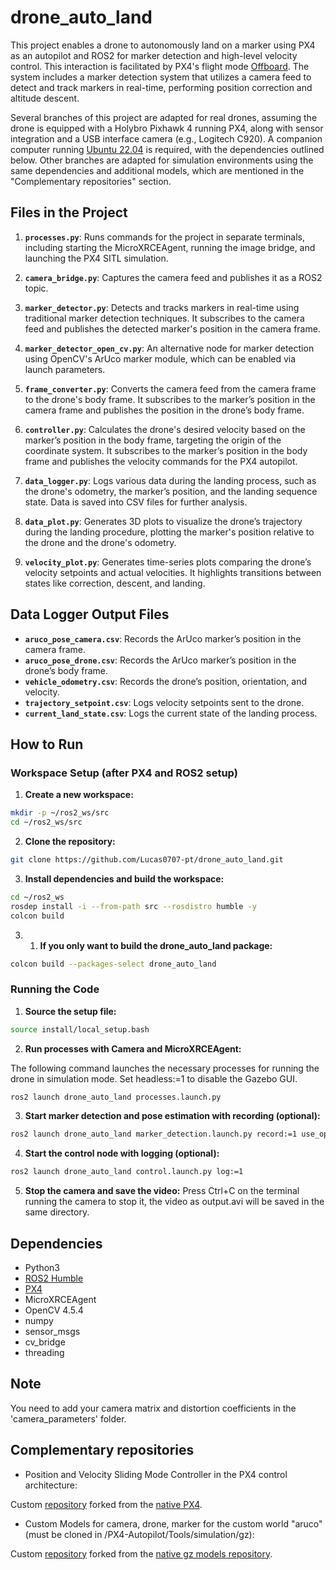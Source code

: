 # drone_auto_land

This project enables a drone to autonomously land on a marker using PX4 as an autopilot and ROS2 for marker detection and high-level velocity control. This interaction is facilitated by PX4's flight mode [Offboard](https://docs.px4.io/main/en/flight_modes/offboard.html). The system includes a marker detection system that utilizes a camera feed to detect and track markers in real-time, performing position correction and altitude descent.

Several branches of this project are adapted for real drones, assuming the drone is equipped with a Holybro Pixhawk 4 running PX4, along with sensor integration and a USB interface camera (e.g., Logitech C920). A companion computer running [Ubuntu 22.04](https://ubuntu.com/download/raspberry-pi) is required, with the dependencies outlined below. Other branches are adapted for simulation environments using the same dependencies and additional models, which are mentioned in the "Complementary repositories" section.

## Files in the Project

1. **`processes.py`**: Runs commands for the project in separate terminals, including starting the MicroXRCEAgent, running the image bridge, and launching the PX4 SITL simulation.

2. **`camera_bridge.py`**: Captures the camera feed and publishes it as a ROS2 topic.

3. **`marker_detector.py`**: Detects and tracks markers in real-time using traditional marker detection techniques. It subscribes to the camera feed and publishes the detected marker's position in the camera frame.

4. **`marker_detector_open_cv.py`**: An alternative node for marker detection using OpenCV's ArUco marker module, which can be enabled via launch parameters.

5. **`frame_converter.py`**: Converts the camera feed from the camera frame to the drone's body frame. It subscribes to the marker’s position in the camera frame and publishes the position in the drone’s body frame.

6. **`controller.py`**: Calculates the drone's desired velocity based on the marker’s position in the body frame, targeting the origin of the coordinate system. It subscribes to the marker’s position in the body frame and publishes the velocity commands for the PX4 autopilot.

7. **`data_logger.py`**: Logs various data during the landing process, such as the drone's odometry, the marker’s position, and the landing sequence state. Data is saved into CSV files for further analysis.

8. **`data_plot.py`**: Generates 3D plots to visualize the drone’s trajectory during the landing procedure, plotting the marker's position relative to the drone and the drone's odometry.

9. **`velocity_plot.py`**: Generates time-series plots comparing the drone’s velocity setpoints and actual velocities. It highlights transitions between states like correction, descent, and landing.

## Data Logger Output Files

- **`aruco_pose_camera.csv`**: Records the ArUco marker’s position in the camera frame.
- **`aruco_pose_drone.csv`**: Records the ArUco marker’s position in the drone’s body frame.
- **`vehicle_odometry.csv`**: Records the drone’s position, orientation, and velocity.
- **`trajectory_setpoint.csv`**: Logs velocity setpoints sent to the drone.
- **`current_land_state.csv`**: Logs the current state of the landing process.

## How to Run

### Workspace Setup (after PX4 and ROS2 setup)

1. **Create a new workspace:**

```bash
mkdir -p ~/ros2_ws/src
cd ~/ros2_ws/src
```

2. **Clone the repository:**

```bash
git clone https://github.com/Lucas0707-pt/drone_auto_land.git
```

3. **Install dependencies and build the workspace:**

```bash
cd ~/ros2_ws
rosdep install -i --from-path src --rosdistro humble -y
colcon build
```

3. 1) **If you only want to build the drone_auto_land package:**

```bash
colcon build --packages-select drone_auto_land
```

### Running the Code

1. **Source the setup file:**

```bash
source install/local_setup.bash
```

2. **Run processes with Camera and MicroXRCEAgent:**

The following command launches the necessary processes for running the drone in simulation mode. Set headless:=1 to disable the Gazebo GUI.

```bash
ros2 launch drone_auto_land processes.launch.py
```

3. **Start marker detection and pose estimation with recording (optional):**
    
```bash
ros2 launch drone_auto_land marker_detection.launch.py record:=1 use_opencv:=1
```

4. **Start the control node with logging (optional):**
    
```bash
ros2 launch drone_auto_land control.launch.py log:=1
```

5. **Stop the camera and save the video:**
Press Ctrl+C on the terminal running the camera to stop it, the video as output.avi will be saved in the same directory.

## Dependencies

- Python3
- [ROS2 Humble](https://docs.ros.org/en/humble/Installation.html)
- [PX4](https://docs.px4.io/main/en/dev_setup/dev_env_linux_ubuntu.html)
- MicroXRCEAgent
- OpenCV 4.5.4
- numpy
- sensor_msgs
- cv_bridge
- threading

## Note

You need to add your camera matrix and distortion coefficients in the 'camera_parameters' folder.

## Complementary repositories

- Position and Velocity Sliding Mode Controller in the PX4 control architecture:

Custom [repository](https://github.com/BrunoPereira1501/PX4-Autopilot) forked from the [native PX4](https://github.com/PX4/PX4-Autopilot). 

- Custom Models for camera, drone, marker for the custom world "aruco" (must be cloned in /PX4-Autopilot/Tools/simulation/gz):

Custom [repository](https://github.com/BrunoPereira1501/PX4-gazebo-models) forked from the [native gz models repository](https://github.com/PX4/PX4-gazebo-models).
